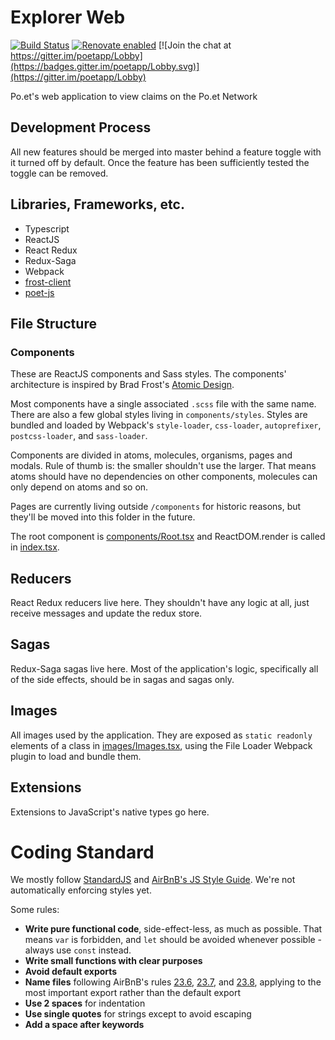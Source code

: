 # Explorer Web

[![Build Status](https://travis-ci.org/poetapp/explorer-web.svg?branch=master)](https://travis-ci.org/poetapp/explorer-web)
[![Renovate enabled](https://img.shields.io/badge/renovate-enabled-brightgreen.svg)](https://renovatebot.com/)
[![Join the chat at https://gitter.im/poetapp/Lobby](https://badges.gitter.im/poetapp/Lobby.svg)](https://gitter.im/poetapp/Lobby)

Po.et's web application to view claims on the Po.et Network

## Development Process
All new features should be merged into master behind a feature toggle with it turned off by default. Once the feature has been sufficiently tested the toggle can be removed.

## Libraries, Frameworks, etc.
- Typescript
- ReactJS
- React Redux
- Redux-Saga
- Webpack
- [frost-client](https://github.com/poetapp/frost-client)
- [poet-js](https://github.com/poetapp/poet-js)

## File Structure

### Components

These are ReactJS components and Sass styles. The components' architecture is inspired by Brad Frost's [Atomic Design](http://bradfrost.com/blog/post/atomic-web-design/).

Most components have a single associated `.scss` file with the same name. There are also a few global styles living in `components/styles`. Styles are bundled and loaded by Webpack's `style-loader`, `css-loader`, `autoprefixer`, `postcss-loader`, and `sass-loader`.

Components are divided in atoms, molecules, organisms, pages and modals. Rule of thumb is: the smaller shouldn't use the larger. That means atoms should have no dependencies on other components, molecules can only depend on atoms and so on.

Pages are currently living outside `/components` for historic reasons, but they'll be moved into this folder in the future.

The root component is [components/Root.tsx](./src/components/Root.tsx) and ReactDOM.render is called in [index.tsx](./src/index.tsx).

## Reducers

React Redux reducers live here. They shouldn't have any logic at all, just receive messages and update the redux store.

## Sagas

Redux-Saga sagas live here. Most of the application's logic, specifically all of the side effects, should be in sagas and sagas only.

## Images

All images used by the application. They are exposed as `static readonly` elements of a class in [images/Images.tsx](./src/images/Images.tsx), using the File Loader Webpack plugin to load and bundle them.

## Extensions

Extensions to JavaScript's native types go here.

# Coding Standard

We mostly follow [StandardJS](https://standardjs.com/) and [AirBnB's JS Style Guide](https://github.com/airbnb/javascript). We're not automatically enforcing styles yet.

Some rules:

- **Write pure functional code**, side-effect-less, as much as possible. That means `var` is forbidden, and `let` should be avoided whenever possible - always use `const` instead.
- **Write small functions with clear purposes**
- **Avoid default exports**
- **Name files** following AirBnB's rules [23.6](https://github.com/airbnb/javascript#naming--filename-matches-export), [23.7](https://github.com/airbnb/javascript#naming--camelCase-default-export), and [23.8](https://github.com/airbnb/javascript#naming--PascalCase-singleton), applying to the most important export rather than the default export
- **Use 2 spaces** for indentation
- **Use single quotes** for strings except to avoid escaping
- **Add a space after keywords**

